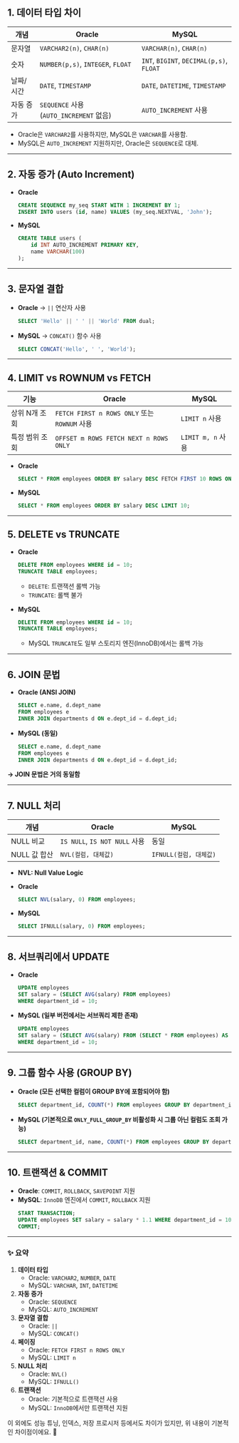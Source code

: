 ## 1. **데이터 타입 차이**
| 개념 | Oracle | MySQL |
|------|--------|--------|
| 문자열 | `VARCHAR2(n)`, `CHAR(n)` | `VARCHAR(n)`, `CHAR(n)` |
| 숫자 | `NUMBER(p,s)`, `INTEGER`, `FLOAT` | `INT`, `BIGINT`, `DECIMAL(p,s)`, `FLOAT` |
| 날짜/시간 | `DATE`, `TIMESTAMP` | `DATE`, `DATETIME`, `TIMESTAMP` |
| 자동 증가 | `SEQUENCE` 사용 (`AUTO_INCREMENT` 없음) | `AUTO_INCREMENT` 사용 |

- Oracle은 `VARCHAR2`를 사용하지만, MySQL은 `VARCHAR`를 사용함.
- MySQL은 `AUTO_INCREMENT` 지원하지만, Oracle은 `SEQUENCE`로 대체.

---

## 2. **자동 증가 (Auto Increment)**
- **Oracle**
  ```sql
  CREATE SEQUENCE my_seq START WITH 1 INCREMENT BY 1;
  INSERT INTO users (id, name) VALUES (my_seq.NEXTVAL, 'John');
  ```
- **MySQL**
  ```sql
  CREATE TABLE users (
      id INT AUTO_INCREMENT PRIMARY KEY,
      name VARCHAR(100)
  );
  ```

---

## 3. **문자열 결합**
- **Oracle** → `||` 연산자 사용  
  ```sql
  SELECT 'Hello' || ' ' || 'World' FROM dual;
  ```
- **MySQL** → `CONCAT()` 함수 사용  
  ```sql
  SELECT CONCAT('Hello', ' ', 'World');
  ```

---

## 4. **LIMIT vs ROWNUM vs FETCH**
| 기능 | Oracle | MySQL |
|------|--------|--------|
| 상위 N개 조회 | `FETCH FIRST n ROWS ONLY` 또는 `ROWNUM` 사용 | `LIMIT n` 사용 |
| 특정 범위 조회 | `OFFSET m ROWS FETCH NEXT n ROWS ONLY` | `LIMIT m, n` 사용 |

- **Oracle**
  ```sql
  SELECT * FROM employees ORDER BY salary DESC FETCH FIRST 10 ROWS ONLY;
  ```
- **MySQL**
  ```sql
  SELECT * FROM employees ORDER BY salary DESC LIMIT 10;
  ```

---

## 5. **DELETE vs TRUNCATE**
- **Oracle**  
  ```sql
  DELETE FROM employees WHERE id = 10;
  TRUNCATE TABLE employees;
  ```
  - `DELETE`: 트랜잭션 롤백 가능
  - `TRUNCATE`: 롤백 불가

- **MySQL**
  ```sql
  DELETE FROM employees WHERE id = 10;
  TRUNCATE TABLE employees;
  ```
  - MySQL `TRUNCATE`도 일부 스토리지 엔진(InnoDB)에서는 롤백 가능

---

## 6. **JOIN 문법**
- **Oracle (ANSI JOIN)**
  ```sql
  SELECT e.name, d.dept_name
  FROM employees e
  INNER JOIN departments d ON e.dept_id = d.dept_id;
  ```
- **MySQL (동일)**
  ```sql
  SELECT e.name, d.dept_name
  FROM employees e
  INNER JOIN departments d ON e.dept_id = d.dept_id;
  ```

**→ JOIN 문법은 거의 동일함**

---

## 7. **NULL 처리**
| 개념 | Oracle | MySQL |
|------|--------|--------|
| NULL 비교 | `IS NULL`, `IS NOT NULL` 사용 | 동일 |
| NULL 값 합산 | `NVL(컬럼, 대체값)` | `IFNULL(컬럼, 대체값)` |

* **NVL: Null Value Logic**

- **Oracle**
  ```sql
  SELECT NVL(salary, 0) FROM employees;
  ```
- **MySQL**
  ```sql
  SELECT IFNULL(salary, 0) FROM employees;
  ```

---

## 8. **서브쿼리에서 UPDATE**
- **Oracle**
  ```sql
  UPDATE employees 
  SET salary = (SELECT AVG(salary) FROM employees)
  WHERE department_id = 10;
  ```
- **MySQL (일부 버전에서는 서브쿼리 제한 존재)**
  ```sql
  UPDATE employees 
  SET salary = (SELECT AVG(salary) FROM (SELECT * FROM employees) AS sub)
  WHERE department_id = 10;
  ```

---

## 9. **그룹 함수 사용 (GROUP BY)**
- **Oracle (모든 선택한 컬럼이 GROUP BY에 포함되어야 함)**
  ```sql
  SELECT department_id, COUNT(*) FROM employees GROUP BY department_id;
  ```
- **MySQL (기본적으로 `ONLY_FULL_GROUP_BY` 비활성화 시 그룹 아닌 컬럼도 조회 가능)**
  ```sql
  SELECT department_id, name, COUNT(*) FROM employees GROUP BY department_id;
  ```

---

## 10. **트랜잭션 & COMMIT**
- **Oracle**: `COMMIT`, `ROLLBACK`, `SAVEPOINT` 지원  
- **MySQL**: `InnoDB` 엔진에서 `COMMIT`, `ROLLBACK` 지원  
  ```sql
  START TRANSACTION;
  UPDATE employees SET salary = salary * 1.1 WHERE department_id = 10;
  COMMIT;
  ```

---

### ✨ **요약**
1. **데이터 타입**  
   - Oracle: `VARCHAR2`, `NUMBER`, `DATE`  
   - MySQL: `VARCHAR`, `INT`, `DATETIME`
2. **자동 증가**  
   - Oracle: `SEQUENCE`  
   - MySQL: `AUTO_INCREMENT`
3. **문자열 결합**  
   - Oracle: `||`  
   - MySQL: `CONCAT()`
4. **페이징**  
   - Oracle: `FETCH FIRST n ROWS ONLY`  
   - MySQL: `LIMIT n`
5. **NULL 처리**  
   - Oracle: `NVL()`  
   - MySQL: `IFNULL()`
6. **트랜잭션**  
   - Oracle: 기본적으로 트랜잭션 사용  
   - MySQL: `InnoDB`에서만 트랜잭션 지원

이 외에도 성능 튜닝, 인덱스, 저장 프로시저 등에서도 차이가 있지만, 위 내용이 기본적인 차이점이에요. 🚀